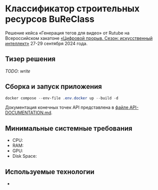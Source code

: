 # Классификатор строительных ресурсов BuReClass
Решение кейса «Генерация тегов для видео» от Rutube на Всероссийском хакатоне [«Цифровой прорыв. Сезон: искусственный интеллект»](https://hacks-ai.ru/events/1077379/) 27-29 сентября 2024 года.

## Тизер решения
*TODO: write*

## Сборка и запуск приложения
```powershell
docker compose --env-file .env.docker up --build -d
```

Документация конечных точек API представлена в [файле API-DOCUMENTATION.md](API-DOCUMENTATION.md).

## Минимальные системные требования
* CPU:
* RAM:
* GPU:
* Disk Space:

## Используемые технологии
*
